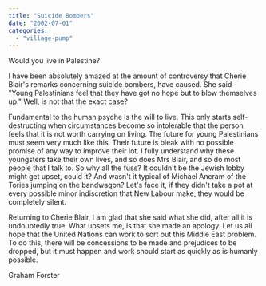 ```yaml
---
title: "Suicide Bombers"
date: "2002-07-01"
categories: 
  - "village-pump"
---
```


Would you live in Palestine?

I have been absolutely amazed at the amount of controversy that Cherie Blair's remarks concerning suicide bombers, have caused. She said - "Young Palestinians feel that they have got no hope but to blow themselves up." Well, is not that the exact case?

Fundamental to the human psyche is the will to live. This only starts self-destructing when circumstances become so intolerable that the person feels that it is not worth carrying on living. The future for young Palestinians must seem very much like this. Their future is bleak with no possible promise of any way to improve their lot. I fully understand why these youngsters take their own lives, and so does Mrs Blair, and so do most people that I talk to. So why all the fuss? It couldn't be the Jewish lobby might get upset, could it? And wasn't it typical of Michael Ancram of the Tories jumping on the bandwagon? Let's face it, if they didn't take a pot at every possible minor indiscretion that New Labour make, they would be completely silent.

Returning to Cherie Blair, I am glad that she said what she did, after all it is undoubtedly true. What upsets me, is that she made an apology. Let us all hope that the United Nations can work to sort out this Middle East problem. To do this, there will be concessions to be made and prejudices to be dropped, but it must happen and work should start as quickly as is humanly possible.

Graham Forster
